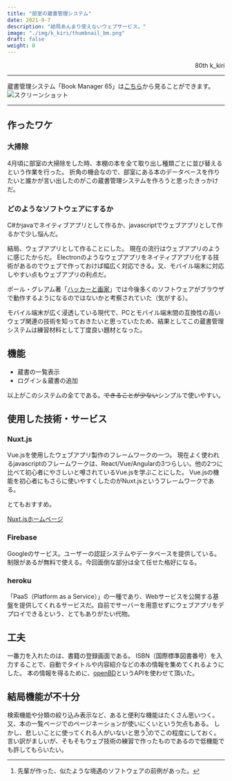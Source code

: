 ```yaml
---
title: "部室の蔵書管理システム"
date: 2021-9-7
description: "結局あんまり使えないウェブサービス。"
image: "./img/k_kiri/thumbnail_bm.png"
draft: false
weight: 8
---
```


<div align="right">80th k_kiri</div>

---

蔵書管理システム「Book Manager 65」は[こちら](https://book-manager65.herokuapp.com/)から見ることができます。
![スクリーンショット](./../../img/k_kiri/bm-01.png)

---

## 作ったワケ

### 大掃除

4月頃に部室の大掃除をした時、本棚の本を全て取り出し種類ごとに並び替えるという作業を行った。
折角の機会なので、部室にある本のデータベースを作りたいと誰かが言い出したのがこの蔵書管理システムを作ろうと思ったきっかけだ。

### どのようなソフトウェアにするか

C#かjavaでネイティブアプリとして作るか、javascriptでウェブアプリとして作るかで少し悩んだ。

結局、ウェブアプリとして作ることにした。
現在の流行はウェブアプリのように感じたからだ。
Electronのようなウェブアプリをネイティブアプリ化する技術があるのでウェブで作っておけば幅広く対応できる。又、モバイル端末に対応しやすい点もウェブアプリの利点だ。

ポール・グレアム著「[ハッカーと画家](https://www.amazon.co.jp/dp/4274065979
)」では今後多くのソフトウェアがブラウザで動作するようになるのではないかと考察されていた（気がする）。

モバイル端末が広く浸透している現代で、PCとモバイル端末間の互換性の高いウェブ関連の技術を知っておきたいと思っていたため、結果としてこの蔵書管理システムは練習材料として丁度良い題材となった。

## 機能

- 蔵書の一覧表示
- ログイン＆蔵書の追加

以上がこのシステムの全てである。~~できることが少ない~~シンプルで使いやすい。

## 使用した技術・サービス

### Nuxt.js

Vue.jsを使用したウェブアプリ製作のフレームワークの一つ。
現在よく使われるjavascriptのフレームワークは、React/Vue/Angularの3つらしい。他の2つに比べて初心者にやさしいと噂されているVue.jsを学ぶことにした。
Vue.jsの機能を初心者にもさらに使いやすくしたのがNuxt.jsというフレームワークである。

とてもおすすめ。

[Nuxt.jsホームページ](https://ja.nuxtjs.org/)

### Firebase

Googleのサービス。ユーザーの認証システムやデータベースを提供している。制限があるが無料で使える。今回面倒な部分は全て任せた格好になる。

### heroku

「PaaS（Platform as a Service）」の一種であり、Webサービスを公開する基盤を提供してくれるサービスだ。自前でサーバーを用意せずにウェブアプリをデプロイできるという、とてもありがたい代物。


## 工夫

一番力を入れたのは、書籍の登録画面である。
ISBN（国際標準図書番号）を入力することで、自動でタイトルや内容紹介などの本の情報を集めてくれるようにした。
本の情報を得るために、[openBD](https://openbd.jp/)というAPIを使わせて頂いた。


## 結局機能が不十分

検索機能や分類の絞り込み表示など、あると便利な機能はたくさん思いつく。
又、本の一覧ページでのページネーションが使いにくいという欠点もある。
しかし、悲しいことに使ってくれる人がいないと思う[^1]のでこの程度にしておく。
言い訳がましいが、そもそもウェブ技術の練習で作ったものであるので低機能でも許してもらいたい。


[^1]:先輩が作った、似たような境遇のソフトウェアの前例があった。